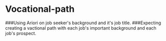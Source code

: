# Vocational-path
###Using Ariori on job seeker's background and it's job title.
###Expecting creating a vactional path with each job's important background and each job's prospect.
